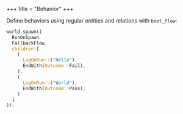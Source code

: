 +++
title = "Behavior"
+++

Define behaviors using regular entities and relations with `beet_flow`:

```rust title="hello_fallback.rs"
world.spawn((
  RunOnSpawn
  FallbackFlow,
  children![
    (
      LogOnRun::("Hello"),
      EndWith(Outcome::Fail),
    ),
    (
      LogOnRun::("World"),
      EndWith(Outcome::Pass),
    )
  ]
));
```
